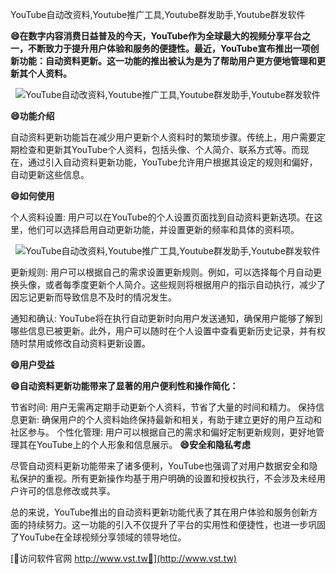 YouTube自动改资料,Youtube推广工具,Youtube群发助手,Youtube群发软件

**😄在数字内容消费日益普及的今天，YouTube作为全球最大的视频分享平台之一，不断致力于提升用户体验和服务的便捷性。最近，YouTube宣布推出一项创新功能：自动资料更新。这一功能的推出被认为是为了帮助用户更方便地管理和更新其个人资料。**

 <center><img src="https://vst.tw/MP4/tuiguang/png/5.png" alt="YouTube自动改资料,Youtube推广工具,Youtube群发助手,Youtube群发软件"></center>

**😄功能介绍**

自动资料更新功能旨在减少用户更新个人资料时的繁琐步骤。传统上，用户需要定期检查和更新其YouTube个人资料，包括头像、个人简介、联系方式等。而现在，通过引入自动资料更新功能，YouTube允许用户根据其设定的规则和偏好，自动更新这些信息。

**😄如何使用**

个人资料设置: 用户可以在YouTube的个人设置页面找到自动资料更新选项。在这里，他们可以选择启用自动更新功能，并设置更新的频率和具体的资料项。

 <center><img src="https://vst.tw/MP4/tuiguang/png/8.png" alt="YouTube自动改资料,Youtube推广工具,Youtube群发助手,Youtube群发软件"></center>

更新规则: 用户可以根据自己的需求设置更新规则。例如，可以选择每个月自动更换头像，或者每季度更新个人简介。这些规则将根据用户的指示自动执行，减少了因忘记更新而导致信息不及时的情况发生。

通知和确认: YouTube将在执行自动更新时向用户发送通知，确保用户能够了解到哪些信息已被更新。此外，用户可以随时在个人设置中查看更新历史记录，并有权随时禁用或修改自动资料更新设置。

**😄用户受益**

**😄自动资料更新功能带来了显著的用户便利性和操作简化：**

节省时间: 用户无需再定期手动更新个人资料，节省了大量的时间和精力。
保持信息更新: 确保用户的个人资料始终保持最新和相关，有助于建立更好的用户互动和社区参与。
个性化管理: 用户可以根据自己的需求和偏好定制更新规则，更好地管理其在YouTube上的个人形象和信息展示。
**😄安全和隐私考虑**

尽管自动资料更新功能带来了诸多便利，YouTube也强调了对用户数据安全和隐私保护的重视。所有更新操作均基于用户明确的设置和授权执行，不会涉及未经用户许可的信息修改或共享。

总的来说，YouTube推出的自动资料更新功能代表了其在用户体验和服务创新方面的持续努力。这一功能的引入不仅提升了平台的实用性和便捷性，也进一步巩固了YouTube在全球视频分享领域的领导地位。


[👻访问软件官网 http://www.vst.tw👻](http://www.vst.tw)

